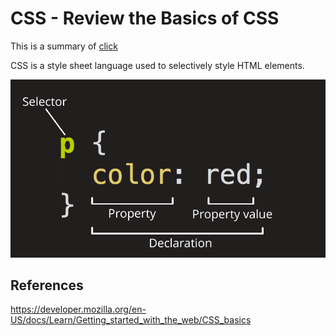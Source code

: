# CSS - Review the Basics of CSS

This is a summary of [click](https://developer.mozilla.org/en-US/docs/Learn/Getting_started_with_the_web/CSS_basics)

CSS is a style sheet language used to selectively style HTML elements. 

![CSS code snippet](../images/0.2-css-sample.png)

## References
https://developer.mozilla.org/en-US/docs/Learn/Getting_started_with_the_web/CSS_basics
